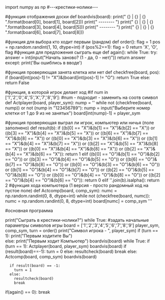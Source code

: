 import numpy as np
#---крестики-нолики---

#функция отображения доски
def boardvis(board):
  print("  {}  | {} |  {}  ".format(board[0], board[1], board[2]))
  print("  --------  ")
  print("  {}  | {} |  {}  ".format(board[3], board[4], board[5]))
  print("  --------  ")
  print("  {}  | {} |  {}  ".format(board[6], board[7], board[8]))
  

#функция для выбора кто ходит первым (рандом)
def order():
  flag = 1
  pos = np.random.randint(1, 10, dtype=int)
  if (pos%2==1):
    flag = 0
  return 'X', 'O', flag
#функция для предложения сыграть еще
def again():
  while True:
    try:
      answer = int(input("Начать заново? (1 - да, 0 - нет)"))
      return answer
    except:
      print('Вы ошиблись в вводе')

#функция проверяющая занята клетка или нет
def checkfree(board, pos):
  if (board[int(pos)-1] != "X")&(board[int(pos)-1] != "O"):
    return True
  else:
    return False
  
#функция, в которой игрок делает ход
#if num in ['1','2','0','4','5','X','7','8','9']:
#num - подходит - заменить на соотв символ
def Actplayer(board, player_sym):
  nump = ''
  while not (checkfree(board, nump)) or not (nump in "123456789"):
    nump = input("Выберите номер клетки от 1 до 9 из не занятых")
  board[int(nump)-1] = player_sym
  
  
#функция проверяющая выграл ли игрок, компьютер или ничья (поле заполнено)
def result(b):
  if ((b[0] == "X")&(b[1] == "X")&(b[2] == "X")) or                       ((b[3] == "X")&(b[4] == "X")&(b[5] == "X")) or                       ((b[6] == "X")&(b[7] == "X")&(b[8] == "X")) or                       ((b[0] == "X")&(b[3] == "X")&(b[6] == "X")) or                       ((b[1] == "X")&(b[4] == "X")&(b[7] == "X")) or                       ((b[2] == "X")&(b[5] == "X")&(b[8] == "X")) or                       ((b[0] == "X")&(b[4] == "X")&(b[8] == "X")) or                       ((b[2] == "X")&(b[4] == "X")&(b[6] == "X")):
    return 1
  elif ((b[0] == "O")&(b[1] == "O")&(b[2] == "O")) or                       ((b[3] == "O")&(b[4] == "O")&(b[5] == "O")) or                       ((b[6] == "O")&(b[7] == "O")&(b[8] == "O")) or                       ((b[0] == "O")&(b[3] == "O")&(b[6] == "O")) or                       ((b[1] == "O")&(b[4] == "O")&(b[7] == "O")) or                       ((b[2] == "O")&(b[5] == "O")&(b[8] == "O")) or                       ((b[0] == "O")&(b[4] == "O")&(b[8] == "O")) or                       ((b[2] == "O")&(b[4] == "O")&(b[6] == "O")):
      return 0
  elif ''.join(b).isalpha():
    return 2
#функция хода компьютера (1 версия - просто рандомный ход на пустое поле)
def Actcomp(board, comp_sym):
  numc = np.random.randint(0, 8, dtype=int)
  while not (checkfree(board, numc)):
    numc = np.random.randint(0, 8, dtype=int)
  board[numc] = comp_sym
'''

#основная программа

print("Сыграть в крестики-нолики?")
while True:
  #задать начальные параметры символов игры
  board = ['1','2','3','4','5','6','7','8','9']
  player_sym, comp_sym, turn = order()
  print("Символ игрока - ", player_sym)
  if (turn == 1):
    print("Первым ходитите Вы")  
  else:
    print("Первым ходит Компьютер")
  boardvis(board)
  while True:
    if (turn == 1):
      Actplayer(board, player_sym)
      boardvis(board)
      if (result(board)==-1):
        turn = 0
      else:
        resultcheck(board)
        break
    else:
      Actcomp(board, comp_sym)
      boardvis(board)
     
      if result(board) == -1:
        turn = 1
      else:
        resultcheck(board)
        break
  if(again() == 0):
    break

